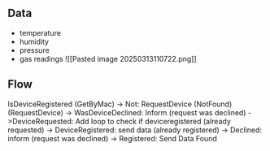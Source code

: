 

## Data
- temperature 
- humidity
- pressure
- gas readings
![[Pasted image 20250313110722.png]]



## Flow

IsDeviceRegistered (GetByMac)
	-> Not: RequestDevice (NotFound) (RequestDevice)
		-> WasDeviceDeclined: Inform (request was declined)
		 ->DeviceRequested: Add loop to check if deviceregistered (already requested)
				-> DeviceRegistered: send data (already registered)
				-> Declined: inform (request was declined) 
	-> Registered: Send Data Found






